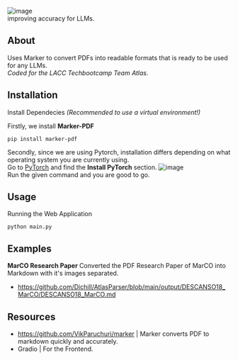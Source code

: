 ![image](https://github.com/user-attachments/assets/ffbfa706-f467-4564-98c6-964c6c403919)
<br>improving accuracy for LLMs.

## About
Uses Marker to convert PDFs into readable formats that is ready to be used for any LLMs. 
<br>
_Coded for the LACC Techbootcamp Team Atlas._


## Installation
Install Dependecies *(Recommended to use a virtual environment!)*

Firstly, we install **Marker-PDF**
```
pip install marker-pdf
```

Secondly, since we are using Pytorch, installation differs depending on what operating system you are currently using.<br>
Go to [PyTorch](https://pytorch.org/) and find the **Install PyTorch** section.
![image](https://github.com/user-attachments/assets/b93efc85-168f-4a41-a3ad-31de126cbc55)
<br>
Run the given command and you are good to go.

## Usage
Running the Web Application
```
python main.py
```

## Examples
**MarCO Research Paper**
Converted the PDF Research Paper of MarCO into Markdown with it's images separated.
- https://github.com/Dichill/AtlasParser/blob/main/output/DESCANSO18_MarCO/DESCANSO18_MarCO.md

## Resources
- https://github.com/VikParuchuri/marker | Marker converts PDF to markdown quickly and accurately.
- Gradio                                 | For the Frontend.

